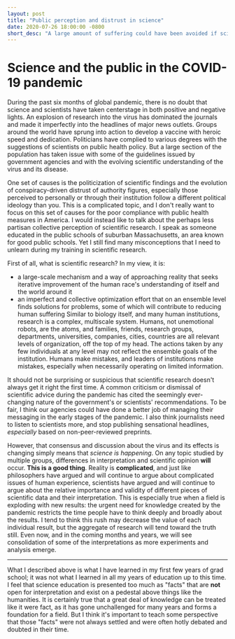```yaml
---
layout: post
title: "Public perception and distrust in science"
date: 2020-07-26 18:00:00 -0800
short_desc: "A large amount of suffering could have been avoided if science, particularly biology and medicine, were taught more realistically in America."
---
```


# Science and the public in the COVID-19 pandemic

During the past six months of global pandemic, there is no doubt that science and scientists have taken centerstage in both positive and negative lights. An explosion of research into the virus has dominated the journals and made it imperfectly into the headlines of major news outlets. Groups around the world have sprung into action to develop a vaccine with heroic speed and dedication. Politicians have complied to various degrees with the suggestions of scientists on public health policy. But a large section of the population has taken issue with some of the guidelines issued by government agencies and with the evolving scientific understanding of the virus and its disease. 

One set of causes is the politicization of scientific findings and the evolution of conspiracy-driven distrust of authority figures, especially those perceived to personally or through their institution follow a different political ideology than you. This is a complicated topic, and I don't really want to focus on this set of causes for the poor compliance with public health measures in America. I would instead like to talk about the perhaps less partisan collective perception of scientific research. I speak as someone educated in the public schools of suburban Massachusetts, an area known for good public schools. Yet I still find many misconceptions that I need to unlearn during my training in scientific research. 

First of all, what is scientific research? In my view, it is:
* a large-scale mechanism and a way of approaching reality that seeks iterative improvement of the human race's understanding of itself and the world around it
* an imperfect and collective optimization effort that on an ensemble level finds solutions for problems, some of which will contribute to reducing human suffering
Similar to biology itself, and many human institutions, research is a complex, multiscale system. Humans, not unemotional robots, are the atoms, and families, friends, research groups, departments, universities, companies, cities, countries are all relevant levels of organization, off the top of my head. The actions taken by any few individuals at any level may not reflect the ensemble goals of the institution. Humans make mistakes, and leaders of institutions make mistakes, especially when necessarily operating on limited information. 

It should not be surprising or suspicious that scientific research doesn't always get it right the first time. A common criticism or dismissal of scientific advice during the pandemic has cited the seemingly ever-changing nature of the government's or scientists' recommendations. To be fair, I think our agencies could have done a better job of managing their messaging in the early stages of the pandemic. I also think journalists need to listen to scientists more, and stop publishing sensational headlines, *especially* based on non-peer-reviewed preprints. 

However, that consensus and discussion about the virus and its effects is changing simply means that *science is happening*. On any topic studied by multiple groups, differences in interpretation and scientific opinion **will** occur. **This is a good thing**. Reality is **complicated**, and just like philosophers have argued and will continue to argue about complicated issues of human experience, scientists have argued and will continue to argue about the relative importance and validity of different pieces of scientific data and their interpretation. This is especially true when a field is exploding with new results: the urgent need for knowledge created by the pandemic restricts the time people have to think deeply and broadly about the results. I tend to think this rush may decrease the value of each individual result, but the aggregate of research will tend toward the truth still. Even now, and in the coming months and years, we will see consolidation of some of the interpretations as more experiments and analysis emerge. 

----------

What I described above is what I have learned in my first few years of grad school; it was not what I learned in all my years of education up to this time. I feel that science education is presented too much as "facts" that are **not** open for interpretation and exist on a pedestal above things like the humanities. It is certainly true that a great deal of knowledge can be treated like it were fact, as it has gone unchallenged for many years and forms a foundation for a field. But I think it's important to teach some perspective that those "facts" were not always settled and were often hotly debated and doubted in their time.

